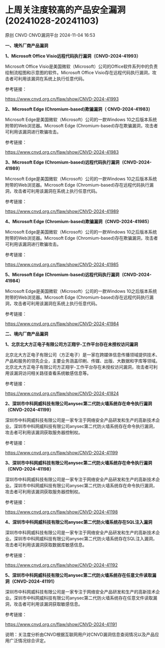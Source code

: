 #  上周关注度较高的产品安全漏洞(20241028-20241103)   
原创 CNVD  CNVD漏洞平台   2024-11-04 16:53  
  
**一、境外厂商产品漏洞**  
  
**1、Microsoft Office Visio远程代码执行漏洞（CNVD-2024-41993）**  
  
Microsoft Office Visio是美国微软（Microsoft）公司的Office软件系列中的负责绘制流程图和示意图的软件。Microsoft Office Visio存在远程代码执行漏洞，攻击者可利用该漏洞在系统上执行任意代码。  
  
参考链接：  
  
https://www.cnvd.org.cn/flaw/show/CNVD-2024-41993  
  
**2、Microsoft Edge (Chromium-based)欺骗漏洞（ CNVD-2024-41983）**  
  
Microsoft Edge是美国微软（Microsoft）公司的一款Windows 10之后版本系统附带的Web浏览器。Microsoft Edge
(Chromium-based)存在欺骗漏洞，攻击者可利用该漏洞进行欺骗攻击。  
  
参考链接：  
  
https://www.cnvd.org.cn/flaw/show/CNVD-2024-41983  
  
**3、Microsoft Edge (Chromium-based)远程代码执行漏洞（CNVD-2024-41989）**  
  
Microsoft Edge是美国微软（Microsoft）公司的一款Windows 10之后版本系统附带的Web浏览器。Microsoft Edge
(Chromium-based)存在远程代码执行漏洞，攻击者可利用该漏洞在系统上执行任意代码。  
  
参考链接：  
  
https://www.cnvd.org.cn/flaw/show/CNVD-2024-41989  
  
**4、Microsoft Edge (Chromium-based)欺骗漏洞（CNVD-2024-41985）**  
  
Microsoft Edge是美国微软（Microsoft）公司的一款Windows 10之后版本系统附带的Web浏览器。Microsoft Edge
(Chromium-based)存在欺骗漏洞，攻击者可利用该漏洞进行欺骗攻击。  
  
参考链接：  
  
https://www.cnvd.org.cn/flaw/show/CNVD-2024-41985  
  
**5、Microsoft Edge (Chromium-based)远程代码执行漏洞（CNVD-2024-41984）**  
  
Microsoft Edge是美国微软（Microsoft）公司的一款Windows 10之后版本系统附带的Web浏览器。Microsoft Edge
(Chromium-based)存在远程代码执行漏洞，攻击者可利用该漏洞在系统上执行任意代码。  
  
参考链接：  
  
https://www.cnvd.org.cn/flaw/show/CNVD-2024-41984  
  
  
**二、境内厂商产品漏洞**  
  
**1、北京北大方正电子有限公司方正翔宇-工作平台存在未授权访问漏洞**  
  
北京北大方正电子有限公司（方正电子）是一家在跨媒体信息传播领域提供技术、产品和服务的领先企业，主要业务涵盖印刷、传媒、出版、大数据和字库等领域。北京北大方正电子有限公司方正翔宇-工作平台存在未授权访问漏洞，攻击者可利用该漏洞访问相关路径查看系统敏感信息等。  
  
参考链接：  
  
https://www.cnvd.org.cn/flaw/show/CNVD-2024-41824  
  
**2、深圳市中科网威科技有限公司anysec第二代防火墙系统存在命令执行漏洞（CNVD-2024-41199）**  
  
深圳市中科网威科技有限公司是一家专注于网络安全产品研发和生产的高新技术企业。深圳市中科网威科技有限公司anysec第二代防火墙系统存在命令执行漏洞，攻击者可利用该漏洞获取服务器控制权。  
  
参考链接：  
  
https://www.cnvd.org.cn/flaw/show/CNVD-2024-41199  
  
**3、深圳市中科网威科技有限公司anysec第二代防火墙系统存在命令执行漏洞（CNVD-2024-41198）**  
  
深圳市中科网威科技有限公司是一家专注于网络安全产品研发和生产的高新技术企业。深圳市中科网威科技有限公司anysec第二代防火墙系统存在命令执行漏洞，攻击者可利用该漏洞获取服务器控制权。  
  
参考链接：  
  
https://www.cnvd.org.cn/flaw/show/CNVD-2024-41198  
  
**4、深圳市中科网威科技有限公司anysec第二代防火墙系统存在SQL注入漏洞**  
  
深圳市中科网威科技有限公司是一家专注于网络安全产品研发和生产的高新技术企业。深圳市中科网威科技有限公司anysec第二代防火墙系统存在SQL注入漏洞，攻击者可利用该漏洞获取数据库敏感信息。  
  
参考链接：  
  
https://www.cnvd.org.cn/flaw/show/CNVD-2024-41192  
  
**5、深圳市中科网威科技有限公司anysec第二代防火墙系统存在任意文件读取漏洞（CNVD-2024-41191）**  
  
深圳市中科网威科技有限公司是一家专注于网络安全产品研发和生产的高新技术企业。深圳市中科网威科技有限公司anysec第二代防火墙系统存在任意文件读取漏洞，攻击者可利用该漏洞获取敏感信息。  
  
参考链接：  
  
https://www.cnvd.org.cn/flaw/show/CNVD-2024-41191  
  
  
说明：关注度分析由CNVD根据互联网用户对CNVD漏洞信息查阅情况以及产品应用广泛情况综合评定。  
  
